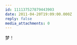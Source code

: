 ```yaml
---
id: 111137527879443903
date: 2011-04-20T19:09:00.000Z
reply: false
media_attachments: 0
---
```


梦！ ​​​​

